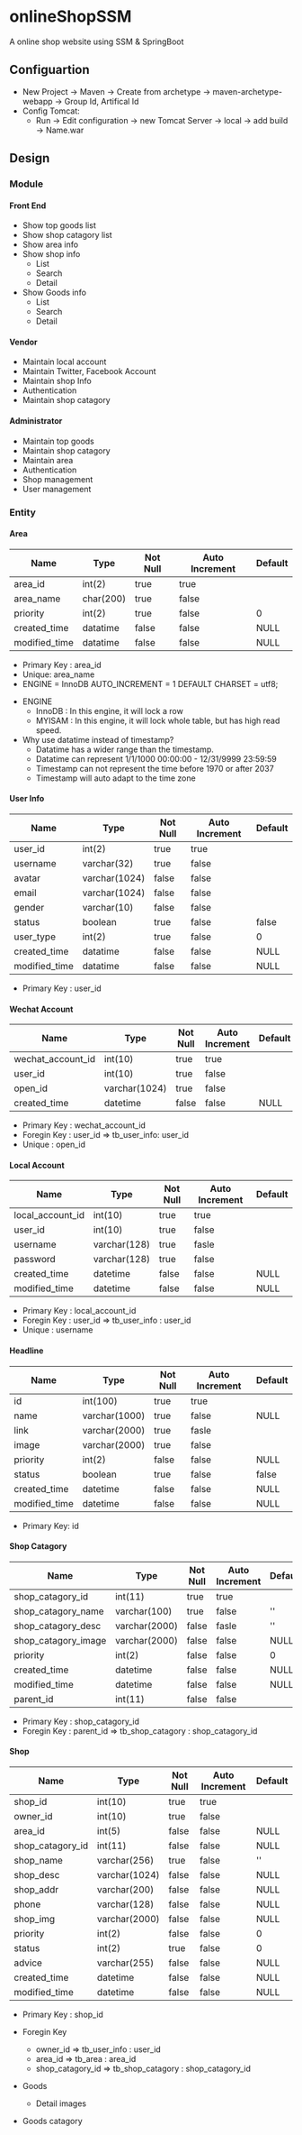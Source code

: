 # onlineShopSSM
A online shop website using SSM &amp; SpringBoot


## Configuartion
- New Project -> Maven -> Create from archetype -> maven-archetype-webapp -> Group Id, Artifical Id
- Config Tomcat:
  - Run -> Edit configuration -> new Tomcat Server -> local -> add build -> Name.war

## Design
### Module
#### Front End
- Show top goods list
- Show shop catagory list
- Show area info
- Show shop info
  - List
  - Search
  - Detail
- Show Goods info
  - List
  - Search
  - Detail
  
#### Vendor
- Maintain local account
- Maintain Twitter, Facebook Account
- Maintain shop Info
- Authentication
- Maintain shop catagory

#### Administrator
- Maintain top goods
- Maintain shop catagory
- Maintain area
- Authentication
- Shop management
- User management
### Entity
#### Area

| Name        | Type    | Not Null | Auto Increment| Default|
|-------------|---------|----------|----------------|--------|
|area_id      |int(2)   |  true    | true           |        |
|area_name    |char(200)|  true    | false          |        |
|priority     |int(2)   |  true    | false          | 0      |
|created_time |datatime |  false   | false          | NULL   |
|modified_time|datatime |  false   | false          | NULL   |

 - Primary Key : area_id
 - Unique: area_name
 - ENGINE = InnoDB AUTO_INCREMENT = 1 DEFAULT CHARSET = utf8;
 * ENGINE
   + InnoDB : In this engine, it will lock a row
   + MYISAM : In this engine, it will lock whole table, but has high read speed.
 * Why use datatime instead of timestamp?
   + Datatime has a wider range than the timestamp. 
   + Datatime can represent 1/1/1000 00:00:00 - 12/31/9999 23:59:59 
   + Timestamp can not represent the time before 1970 or after 2037
   + Timestamp will auto adapt to the time zone
#### User Info

| Name        | Type        | Not Null | Auto Increment | Default|
|-------------|-------------|----------|----------------|--------|
|user_id      |int(2)       |  true    | true           |        |
|username     |varchar(32)  |  true    | false          |        |
|avatar       |varchar(1024)|  false   | false          |        |
|email        |varchar(1024)|  false   | false          |        |
|gender       |varchar(10)  |  false   | false          |        |
|status       |boolean      |  true    | false          | false  |
|user_type    |int(2)       |  true    | false          | 0      |
|created_time |datatime     |  false   | false          | NULL   |
|modified_time|datatime     |  false   | false          | NULL   |

- Primary Key : user_id
#### Wechat Account

|     Name        | Type         | Not Null | Auto Increment | Default|
|-----------------|--------------|----------|----------------|--------|
|wechat_account_id| int(10)      |  true    | true           |        |
|user_id          | int(10)      |  true    | false          |        |
|open_id          | varchar(1024)|  true    | false          |        |
|created_time     | datetime     |  false   | false          | NULL   |

  - Primary Key : wechat_account_id
  - Foregin Key : user_id => tb_user_info: user_id
  - Unique : open_id
#### Local Account

|     Name        | Type         | Not Null | Auto Increment | Default|
|-----------------|--------------|----------|----------------|--------|
|local_account_id | int(10)      |  true    | true           |        |
|user_id          | int(10)      |  true    | false          |        |
|username         | varchar(128) |  true    | fasle          |        |
|password         | varchar(128) |  true    | false          |        |
|created_time     | datetime     |  false   | false          | NULL   |
|modified_time    | datetime     |  false   | false          | NULL   |

  - Primary Key : local_account_id
  - Foregin Key : user_id => tb_user_info : user_id
  - Unique : username
  

#### Headline

|     Name        | Type         | Not Null | Auto Increment | Default|
|-----------------|--------------|----------|----------------|--------|
|id               | int(100)     |  true    | true           |        |
|name             | varchar(1000)|  true    | false          | NULL   |
|link             | varchar(2000)|  true    | fasle          |        |
|image            | varchar(2000)|  true    | false          |        |
|priority         | int(2)       |  false   | false          | NULL   |
|status           | boolean      |  true    | false          | false  |
|created_time     | datetime     |  false   | false          | NULL   |
|modified_time    | datetime     |  false   | false          | NULL   |

  - Primary Key: id
#### Shop Catagory

|     Name          | Type         | Not Null | Auto Increment | Default|
|-------------------|--------------|----------|----------------|--------|
|shop_catagory_id   | int(11)      |  true    | true           |        |
|shop_catagory_name | varchar(100) |  true    | false          | ''     |
|shop_catagory_desc | varchar(2000)|  false   | fasle          | ''     |
|shop_catagory_image| varchar(2000)|  false   | false          | NULL   |
|priority           | int(2)       |  false   | false          | 0      |
|created_time       | datetime     |  false   | false          | NULL   |
|modified_time      | datetime     |  false   | false          | NULL   |
|parent_id          | int(11)      |  false   | false          |        |

  - Primary Key : shop_catagory_id
  - Foregin Key : parent_id => tb_shop_catagory : shop_catagory_id
  

####  Shop

|     Name       | Type         | Not Null | Auto Increment | Default|
|----------------|--------------|----------|----------------|--------|
|shop_id         | int(10)      |  true    | true           |        |
|owner_id        | int(10)      |  true    | false          |        |
|area_id         | int(5)       |  false   | false          | NULL   |
|shop_catagory_id| int(11)      |  false   | false          | NULL   |
|shop_name       | varchar(256) |  true    | false          | ''     |
|shop_desc       | varchar(1024)|  false   | false          | NULL   |
|shop_addr       | varchar(200) |  false   | false          | NULL   |
|phone           | varchar(128) |  false   | false          | NULL   |
|shop_img        | varchar(2000)|  false   | false          | NULL   |
|priority        | int(2)       |  false   | false          | 0      |
|status          | int(2)       |  true    | false          | 0      |
|advice          | varchar(255) |  false   | false          | NULL   |
|created_time    | datetime     |  false   | false          | NULL   |
|modified_time   | datetime     |  false   | false          | NULL   |

  - Primary Key : shop_id
  - Foregin Key 
      - owner_id => tb_user_info : user_id
      - area_id => tb_area : area_id
      - shop_catagory_id => tb_shop_catagory : shop_catagory_id
  

- Goods
  - Detail images
- Goods catagory
